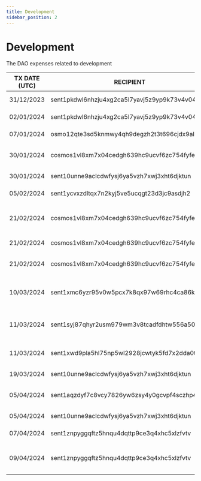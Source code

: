```yaml
---
title: Development
sidebar_position: 2
---
```


# Development

The DAO expenses related to development

| TX DATE (UTC) | RECIPIENT                                 | AMOUNT | DESCRIPTION | TX DETAILS
|---------------|-------------------------------------------|--------|-------------|-----------
| 31/12/2023 | sent1pkdwl6nhzju4xg2ca5l7yavj5z9yp9k73v4v04 | 156,250 DVPN | Development Work  | [🔎](https://www.mintscan.io/sentinel/txs/1FFD2E895642CCDC2D5FDA92B5358CCD6E6BFEBCC5F07809B2AAF6BEE160D042?height=14286827)
| 02/01/2024 | sent1pkdwl6nhzju4xg2ca5l7yavj5z9yp9k73v4v04 | 50,000 DVPN | Development Work | [🔎](https://www.mintscan.io/sentinel/txs/724FF5D0D1B92DF801D2AD48B4A7901FEC24D740B33A42A48CCBDBD222A4910A?height=14307276)
| 07/01/2024 | osmo12qte3sd5knmwy4qh9degzh2t3t696cjdx9al72 | 7,503 USDC | Sentinel Explorer | [🔎](https://www.mintscan.io/osmosis/txs/838FCCCF9F39F170E99DACDBB55C4FD46F585514FDE2B9AC4BD9BB29D89155D0?height=13143918)
| 30/01/2024 | cosmos1vl8xm7x04cedgh639hc9ucvf6zc754fyfewhef | 569.271460 ATOM | Properly Design studio 1/2 | [🔎](https://www.mintscan.io/cosmos/tx/677150EBE9E92F6B6952433AC01C063ED71DD0E1ACC0F71EDF7599F2495832AC?height=18941873)
| 30/01/2024 | sent10unne9aclcdwfysj6ya5vzh7xwj3xht6djktun | 768,757 DVPN | JD SDK Development | [🔎](https://www.mintscan.io/sentinel/txs/A4B4B992612716530AEB8E39F43A7A87F7E24E0E85A9876424CE875A6EEEF6E2?height=14722088)
| 05/02/2024 | sent1ycvxzdltqx7n2kyj5ve5ucqgt23d3jc9asdjh2 | 2,000,000 DVPN | V2 VPN | [🔎](https://www.mintscan.io/sentinel/txs/9A08D85F268AD7FD16C1DDB1727DE78ECD099C66B53B96A7C6540861C58C77B0?height=14802736)
| 21/02/2024 | cosmos1vl8xm7x04cedgh639hc9ucvf6zc754fyfewhef | 212.947804 ATOM | Windows App Development from Bagimsiz Team | [🔎](https://www.mintscan.io/cosmos/txs/E71312D2634B12B6BAC745E4A5EA73C98AB0892337C5C9F149222598615E47B3?height=19249592)
| 21/02/2024 | cosmos1vl8xm7x04cedgh639hc9ucvf6zc754fyfewhef | 518.123969 ATOM | Dragon VPN App | [🔎](https://www.mintscan.io/cosmos/txs/B7861EC58E3D4C036AD7EBCDAC553A7D8F3E49109DDE0978E1BD9E8BA2822555)
| 21/02/2024 | cosmos1vl8xm7x04cedgh639hc9ucvf6zc754fyfewhef | 519.477514 ATOM | Properly Design studio 2/2 | [🔎](https://www.mintscan.io/cosmos/txs/74945083D2F2E5D25063D59E7024AB2859ACDD07A8984B5E86FB15461BA93248?height=19253873)
| 10/03/2024 | sent1xmc6yzr95v0w5pcx7k8qx97w69rhc4ca86kf27 | 100,000 DVPN | Payment For Telegram Node Monitor bot | [🔎](https://www.mintscan.io/sentinel/tx/3FCFF55831D27A0EA8DC589B8611DA3E48010A4B5C2C3F722C4F961F8CCD339A?height=15297982)
| 11/03/2024 | sent1syj87qhyr2usm979wm3v8tcadfdhtw556a504j | 39,000 DVPN | Mandarin Translation of Dragon VPN text and links | [🔎](https://www.mintscan.io/sentinel/tx/54A27269DD6B328943332120DE6E08967DC84313423E335356E392CCE97E62EC?height=15312120)
| 11/03/2024 | sent1xwd9pla5hl75np5wl2928jcwtyk5fd7x2dda0t | 2,100,000 DVPN | Properly Studio Design Costs | [🔎](https://www.mintscan.io/sentinel/tx/60CCDF7C9E8BD7C5C26981A6E4D67CCF7189BEA7C17E7C18BB9087B796192A49?height=15313376)
| 19/03/2024 | sent10unne9aclcdwfysj6ya5vzh7xwj3xht6djktun | 726,744 DVPN | JD SDK Development | [🔎](https://www.mintscan.io/sentinel/tx/BF307574B9A5D6E84FD58E748745CB8AEB8EAF736BADD54383B240A85F8DED0D?height=15433947)
| 05/04/2024 | sent1aqzdyf7c8vcy7826yw6zsy4y0gcvpf4sczhp44 | 155,750 DVPN | Indonesian Socials & Mods | [🔎](https://www.mintscan.io/sentinel/tx/8A4588DC7E058E943076238D06ED7F0401565456BF937511AB0C14C2A575C397?height=15673270)
| 05/04/2024 | sent10unne9aclcdwfysj6ya5vzh7xwj3xht6djktun | 1,610,000 DVPN | JD SDK Development | [🔎](https://www.mintscan.io/sentinel/tx/4B9D7A2FB859306C4F926EB96E73CA3DB92B27652B26C6F34F282076ABBEA330?height=15674794)
| 07/04/2024 | sent1znpyggqftz5hnqu4dqttp9ce3q4xhc5xlzfvtv | 500,000 DVPN | Bounty Ipv6 | [🔎](https://www.mintscan.io/sentinel/tx/EDBED03113A7DFAC1B9B38163AB12BF2F3E507B53ED35F26E7B76477167C7271?height=15709127)
| 09/04/2024 | sent1znpyggqftz5hnqu4dqttp9ce3q4xhc5xlzfvtv | 90,000 DVPN | Ipv6 Node Cost + Management Fee | [🔎](https://www.mintscan.io/sentinel/tx/DBD1836EADEC00A679C3DBC9361E7461F0D02A2548298F111F380C8A4274EAEC?height=15735624)